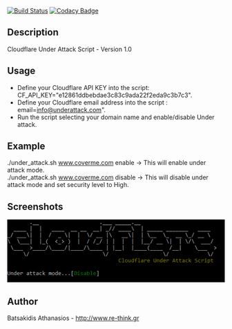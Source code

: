 [![Build Status](https://travis-ci.org/abatsakidis/cf_under_attack.svg?branch=master)](https://travis-ci.org/abatsakidis/cf_under_attack)
[![Codacy Badge](https://api.codacy.com/project/badge/Grade/bb626e1c02d54d1fa479e472edccd2b6)](https://www.codacy.com/app/a.batsakidis/cf_under_attack?utm_source=github.com&amp;utm_medium=referral&amp;utm_content=abatsakidis/cf_under_attack&amp;utm_campaign=Badge_Grade)

## Description

Cloudflare Under Attack Script - Version 1.0

## Usage

* Define your Cloudflare API KEY into the script: CF_API_KEY="e12861ddbebdae3c83c9ada22f2eda9c3b7c3".
* Define your Cloudflare email address into the script : email=info@underattack.com".
* Run the script selecting your domain name and enable/disable Under attack.

## Example

./under_attack.sh www.coverme.com enable  -> This will enable under attack mode.<br>
./under_attack.sh www.coverme.com disable -> This will disable under attack mode and set security level to High.

## Screenshots

![Alt text](/screenshots/disable.png?raw=true "Disable Under Attack")

## Author

Batsakidis Athanasios - http://www.re-think.gr
